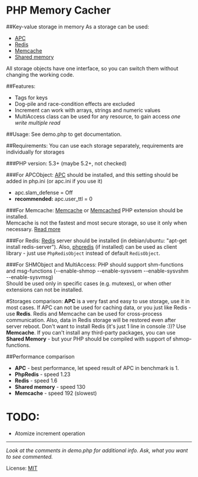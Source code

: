 PHP Memory Cacher
=================
##Key-value storage in memory
As a storage can be used:

 * [APC](http://pecl.php.net/package/APC)
 * [Redis](http://redis.io)
 * [Memcache](http://pecl.php.net/package/memcache)
 * [Shared memory](http://php.net/manual/en/book.shmop.php)
 
All storage objects have one interface, so you can switch them without changing the working code.

##Features:
+ Tags for keys
+ Dog-pile and race-condition effects are excluded
+ Increment can work with arrays, strings and numeric values
+ MultiAccess class can be used for any resource, to gain access *one write multiple read*

##Usage:
See demo.php to get documentation.

##Requirements:
You can use each storage separately, requirements are individually for storages

###PHP version: 5.3+ (maybe 5.2+, not checked)

###For APCObject:
[APC](http://pecl.php.net/package/APC) should be installed, and this setting should be added in php.ini (or apc.ini if you use it)

+ apc.slam_defense = Off
+ __recommended:__ apc.user_ttl = 0

###For Memcache:
[Memcache](http://pecl.php.net/package/memcache) or [Memcached](http://pecl.php.net/package/memcached) PHP extension should be installed.  
Memcache is not the fastest and most secure storage, so use it only when necessary. [Read more](http://code.google.com/p/memcached/wiki/WhyNotMemcached)

###For Redis:
[Redis](http://redis.io) server should be installed (in debian/ubuntu: "apt-get install redis-server").
Also, [phpredis](https://github.com/nicolasff/phpredis) (if installed) can be used as client library - just use `PhpRedisObject` instead of default `RedisObject`.

###For SHMObject and MultiAccess:
PHP should support shm-functions and msg-functions (--enable-shmop --enable-sysvsem --enable-sysvshm --enable-sysvmsg)  
Should be used only in specific cases (e.g. mutexes), or when other extensions can not be installed.

#Storages comparison:
**APC** is a very fast and easy to use storage, use it in most cases.
If APC can not be used for caching data, or you just like Redis - use **Redis**.
Redis and Memcache can be used for cross-process communication. Also, data in Redis storage will be restored even after server reboot.
Don't want to install Redis (it's just 1 line in console :))? Use **Memcache**.
If you can't install any third-party packages, you can use **Shared Memory** - but your PHP should be compiled with support of shmop-functions.

##Performance comparison
+ **APC** - best performance, let speed result of APC in benchmark is 1.
+ **PhpRedis** - speed 1.23
+ **Redis** - speed 1.6
+ **Shared memory** - speed 130
+ **Memcache** - speed 192 (slowest)


TODO:
=====
+ Atomize increment operation

***
_Look at the comments in demo.php for additional info. Ask, what you want to see commented._

License: [MIT](http://en.wikipedia.org/wiki/MIT_License)
